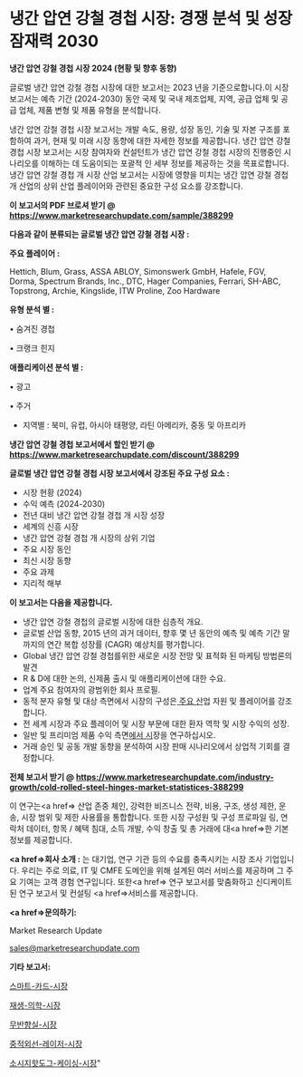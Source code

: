 # 냉간 압연 강철 경첩 시장: 경쟁 분석 및 성장 잠재력 2030

<strong>냉간 압연 강철 경첩 시장 2024 (현황 및 향후 동향)</strong>

글로벌 냉간 압연 강철 경첩 시장에 대한 보고서는 2023 년을 기준으로합니다.이 시장 보고서는 예측 기간 (2024-2030) 동안 국제 및 국내 제조업체, 지역, 공급 업체 및 공급 업체, 제품 변형 및 제품 유형을 분석합니다.

냉간 압연 강철 경첩 시장 보고서는 개발 속도, 용량, 성장 동인, 기술 및 자본 구조를 포함하여 과거, 현재 및 미래 시장 동향에 대한 자세한 정보를 제공합니다. 냉간 압연 강철 경첩 시장 보고서는 시장 참여자와 컨설턴트가 냉간 압연 강철 경첩 시장의 진행중인 시나리오를 이해하는 데 도움이되는 포괄적 인 세부 정보를 제공하는 것을 목표로합니다. 냉간 압연 강철 경첩 개 시장 산업 보고서는 시장에 영향을 미치는 냉간 압연 강철 경첩 개 산업의 상위 산업 플레이어와 관련된 중요한 구성 요소를 강조합니다.



<strong>이 보고서의 PDF 브로셔 받기 @ <a href=https://www.marketresearchupdate.com/sample/388299>https://www.marketresearchupdate.com/sample/388299</a></strong>



<strong>다음과 같이 분류되는 글로벌 냉간 압연 강철 경첩 시장 :</strong>



<strong>주요 플레이어 :</strong>

Hettich, Blum, Grass, ASSA ABLOY, Simonswerk GmbH, Hafele, FGV, Dorma, Spectrum Brands, Inc., DTC, Hager Companies, Ferrari, SH-ABC, Topstrong, Archie, Kingslide, ITW Proline, Zoo Hardware



<strong>유형 분석 별 :</strong>

• 숨겨진 경첩

• 크랭크 힌지



<strong>애플리케이션 분석 별 :</strong>

• 광고

• 주거

<ul>
  <li>지역별 : 북미, 유럽, 아시아 태평양, 라틴 아메리카, 중동 및 아프리카</li>
</ul>


<strong>냉간 압연 강철 경첩 보고서에서 할인 받기 @ <a href=https://www.marketresearchupdate.com/discount/388299>https://www.marketresearchupdate.com/discount/388299</a></strong>



<strong>글로벌 냉간 압연 강철 경첩 시장 보고서에서 강조된 주요 구성 요소 :</strong>
<ul>
  <li>시장 현황 (2024)</li>
  <li>수익 예측 (2024-2030)</li>
  <li>전년 대비 냉간 압연 강철 경첩 개 시장 성장</li>
  <li>세계의 신흥 시장</li>
  <li>냉간 압연 강철 경첩 개 시장의 상위 기업</li>
  <li>주요 시장 동인</li>
  <li>최신 시장 동향</li>
  <li>주요 과제</li>
  <li>지리적 해부</li>
</ul>


<strong>이 보고서는 다음을 제공합니다.</strong>
<ul>
  <li>냉간 압연 강철 경첩의 글로벌 시장에 대한 심층적 개요.</li>
  <li>글로벌 산업 동향, 2015 년의 과거 데이터, 향후 몇 년 동안의 예측 및 예측 기간 말까지의 연간 복합 성장률 (CAGR) 예상치를 평가합니다.</li>
  <li>Global 냉간 압연 강철 경첩를위한 새로운 시장 전망 및 표적화 된 마케팅 방법론의 발견</li>
  <li>R &amp; D에 대한 논의, 신제품 출시 및 애플리케이션에 대한 수요.</li>
  <li>업계 주요 참여자의 광범위한 회사 프로필.</li>
  <li>동적 분자 유형 및 대상 측면에서 시장의 구성은<a href=> 주요 산</a>업 자원 및 플레이어를 강조합니다.</li>
  <li>전 세계 시장과 주요 플레이어 및 시장 부문에 대한 환자 역학 및 시장 수익의 성장.</li>
  <li>일반 및 프리미엄 제품 수익 측면<a href=>에서 시</a>장을 연구하십시오.</li>
  <li>거래 승인 및 공동 개발 동향을 분석하여 시장 판매 시나리오에서 상업적 기회를 결정합니다.</li>
</ul>



<strong>전체 보고서 받기 @ <a href=https://www.marketresearchupdate.com/industry-growth/cold-rolled-steel-hinges-market-statistices-388299>https://www.marketresearchupdate.com/industry-growth/cold-rolled-steel-hinges-market-statistices-388299</a></strong>

이 연구는<a href=> 산업 존중</a> 체인, 강력한 비즈니스 전략, 비용, 구조, 생성 제한, 운송, 시장 범위 및 제한 사용률을 통합합니다. 또한 시장 구성원 및 구성 프로파일 링, 연락처 데이터, 항목 / 혜택 침대, 소득 개발, 수익 창출 및 총 거래에 대<a href=>한 기본 </a>정보를 제공합니다.



<strong><a href=>회사 소</a>개 :</strong>
는 대기업, 연구 기관 등의 수요를 충족시키는 시장 조사 기업입니다. 우리는 주로 의료, IT 및 CMFE 도메인을 위해 설계된 여러 서비스를 제공하며 그 주요 기여는 고객 경험 연구입니다. 또한<a href=> 연구 보</a>고서를 맞춤화하고 신디케이트 된 연구 보고서 및 컨설팅 <a href=>서비스</a>를 제공합니다.



<strong><a href=>문의하기:</a></strong>

Market Research Update

sales@marketresearchupdate.com



<strong>기타 보고서:</strong>

<a href=https://www.linkedin.com/pulse/스마트-카드-시장-진입-전략-및-위험-평가2029년-analytics-alchemy-360-analysis/>스마트-카드-시장</a>

<a href=https://www.linkedin.com/pulse/재생-의학-시장-동향-및-성장-전망-trend-tracking-tips-360-analysis-wugif/>재생-의학-시장</a>

<a href=https://www.linkedin.com/pulse/무반향실-시장-세분화-연구-및-목표-고객2029년-trendsetters-talk-360-analysis-2xr8f/>무반향실-시장</a>

<a href=https://www.linkedin.com/pulse/중적외선-레이저-시장-현재-및-미래-성장-2030-data-dive-diaries-24-analysis-ljqxf/>중적외선-레이저-시장</a>

<a href=https://www.linkedin.com/pulse/소시지핫도그-케이싱-시장-세분화-연구-및-목표-고객2030년-data-dive-diaries-24-analysis-heeqf/>소시지핫도그-케이싱-시장</a>"
